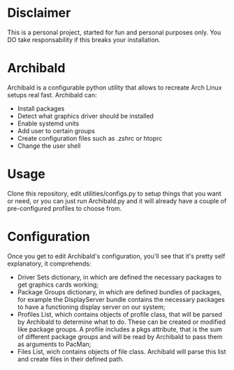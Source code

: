 # Disclaimer
This is a personal project, started for fun and personal purposes only. You DO take responsability if this breaks your installation. 

# Archibald
Archibald is a configurable python utility that allows to recreate Arch Linux setups real fast. Archibald can:
- Install packages
- Detect what graphics driver should be installed
- Enable systemd units
- Add user to certain groups
- Create configuration files such as .zshrc or htoprc
- Change the user shell

# Usage
Clone this repository, edit utilities/configs.py to setup things that you want or need, or you can just run Archibald.py and it will already have a couple of pre-configured profiles to choose from. 

# Configuration
Once you get to edit Archibald's configuration, you'll see that it's pretty self explanatory, it comprehends:
- Driver Sets dictionary, in which are defined the necessary packages to get graphics cards working;
- Package Groups dictionary, in which are defined bundles of packages, for example the DisplayServer bundle contains the necessary packages to have a functioning display server on our system;
- Profiles List, which contains objects of profile class, that will be parsed by Archibald to determine what to do. These can be created or modified like package groups. A profile includes a pkgs attribute, that is the sum of different package groups and will be read by Archibald to pass them as arguments to PacMan;
- Files List, wich contains objects of file class. Archibald will parse this list and create files in their defined path.
